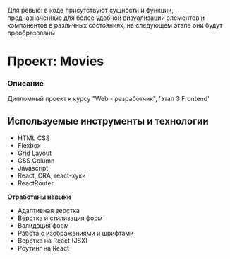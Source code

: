 Для ревью: в коде присутствуют сущности и функции, предназначенные
для более удобной визуализации элементов и компонентов в различных состояниях,
на следующем этапе они будут преобразованы

[Ссылка на макет]: https://disk.yandex.ru/d/olEawGBO_18K8w

# Проект: Movies

### Описание

Дипломный проект к курсу
"Web - разработчик", 'этап 3 Frontend'

## Используемые инструменты и технологии

- HTML CSS
- Flexbox
- Grid Layout
- CSS Column
- Javascript
- React, CRA, react-хуки
- ReactRouter

**Отработаны навыки**

- Адаптивная верстка
- Верстка и стилизация форм
- Валидация форм
- Работа с изображениями и шрифтами
- Верстка на React (JSX)
- Роутинг на React
